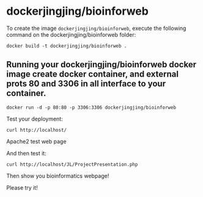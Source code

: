 dockerjingjing/bioinforweb
=================


To create the image `dockerjingjing/bioinforweb`, execute the following command on the dockerjingjing/bioinforweb folder:

	docker build -t dockerjingjing/bioinforweb .

Running your dockerjingjing/bioinforweb docker image create docker container, and external prots 80 and 3306 in all interface to your container.
------------------------------

	docker run -d -p 80:80 -p 3306:3306 dockerjingjing/bioinforweb

Test your deployment:

	curl http://localhost/

Apache2 test web page

And then test it:

	curl http://localhost/JL/ProjectPresentation.php

Then show you bioinformatics webpage!

Please try it!

